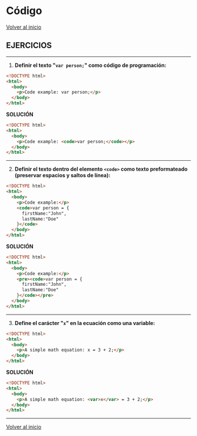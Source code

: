 # Código

[Volver al inicio](#-Código)

## EJERCICIOS

---------------------------------------------------------------------------

1. **Definir el texto "`var person;`" como código de programación:**

```html
<!DOCTYPE html>
<html>
  <body>
    <p>Code example: var person;</p>
  </body>
</html>
```

**SOLUCIÓN**

```html
<!DOCTYPE html>
<html>
  <body>
    <p>Code example: <code>var person;</code></p>
  </body>
</html>
```

---------------------------------------------------------------------------

2. **Definir el texto dentro del elemento `<code>` como texto preformateado (preservar espacios y saltos de línea):**

```html
<!DOCTYPE html>
<html>
  <body>
    <p>Code example:</p>
    <code>var person = {
      firstName:"John",
      lastName:"Doe"
    }</code>
  </body>
</html>
```

**SOLUCIÓN**

```html
<!DOCTYPE html>
<html>
  <body>
    <p>Code example:</p>
    <pre><code>var person = {
      firstName:"John",
      lastName:"Doe"
    }</code></pre>
  </body>
</html>
```

---------------------------------------------------------------------------

3. **Define el carácter "`x`" en la ecuación como una variable:**

```html
<!DOCTYPE html>
<html>
  <body>
    <p>A simple math equation: x = 3 + 2;</p>
  </body>
</html>
```

**SOLUCIÓN**

```html
<!DOCTYPE html>
<html>
  <body>
    <p>A simple math equation: <var>x</var> = 3 + 2;</p>
  </body>
</html>
```

---------------------------------------------------------------------------

[Volver al inicio](#-Código)